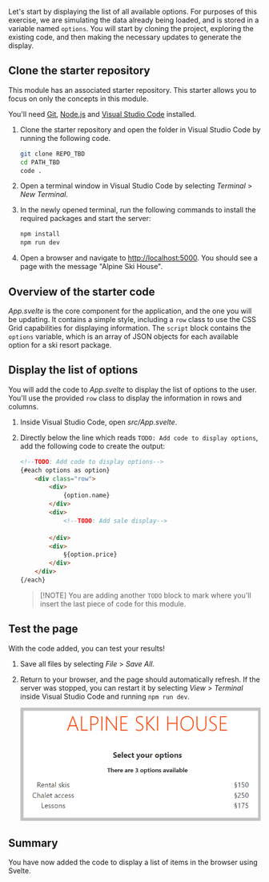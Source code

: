 Let's start by displaying the list of all available options. For purposes of this exercise, we are simulating the data already being loaded, and is stored in a variable named `options`. You will start by cloning the project, exploring the existing code, and then making the necessary updates to generate the display.

## Clone the starter repository

This module has an associated starter repository. This starter allows you to focus on only the concepts in this module.

You'll need [Git](https://git-scm.com/?azure-portal=true), [Node.js](https://nodejs.org/?azure-portal=true) and [Visual Studio Code](https://code.visualstudio.com/?azure-portal=true) installed.

1. Clone the starter repository and open the folder in Visual Studio Code by running the following code.

    ```bash
    git clone REPO_TBD
    cd PATH_TBD
    code .
    ```

1. Open a terminal window in Visual Studio Code by selecting *Terminal* > *New Terminal*.
1. In the newly opened terminal, run the following commands to install the required packages and start the server:

    ```bash
    npm install
    npm run dev
    ```

1. Open a browser and navigate to [http://localhost:5000](http://localhost:5000). You should see a page with the message "Alpine Ski House".

## Overview of the starter code

*App.svelte* is the core component for the application, and the one you will be updating. It contains a simple style, including a `row` class to use the CSS Grid capabilities for displaying information. The `script` block contains the `options` variable, which is an array of JSON objects for each available option for a ski resort package.

## Display the list of options

You will add the code to *App.svelte* to display the list of options to the user. You'll use the provided `row` class to display the information in rows and columns.

1. Inside Visual Studio Code, open *src/App.svelte*.
1. Directly below the line which reads `TODO: Add code to display options`, add the following code to create the output:

    ```html
    <!--TODO: Add code to display options-->
    {#each options as option}
        <div class="row">
            <div>
                {option.name}
            </div>
            <div>
                <!--TODO: Add sale display-->

            </div>
            <div>
                §{option.price}
            </div>
        </div>
    {/each}
    ```

    > [!NOTE] You are adding another `TODO` block to mark where you'll insert the last piece of code for this module.

## Test the page

With the code added, you can test your results!

1. Save all files by selecting *File* > *Save All*.
1. Return to your browser, and the page should automatically refresh. If the server was stopped, you can restart it by selecting *View* > *Terminal* inside Visual Studio Code and running `npm run dev`.

    ![Screenshot of the final result showing a header and the number of available options](./media/each.png)

## Summary

You have now added the code to display a list of items in the browser using Svelte.
